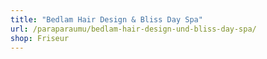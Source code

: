 ```yaml
---
title: "Bedlam Hair Design & Bliss Day Spa"
url: /paraparaumu/bedlam-hair-design-und-bliss-day-spa/
shop: Friseur
---
```


